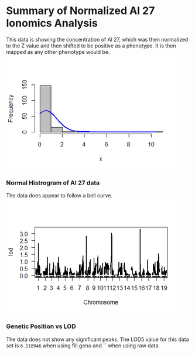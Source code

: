 # Summary of Normalized Al 27 Ionomics Analysis
This data is showing the concentration of Al 27, which was then normalized to the Z value and then shifted to be positive as a phenotype. It is then
mapped as any other phenotype would be. 
![Normal Histogram](https://github.com/Kovacs-Lab/Aim-3/blob/master/QTL_mapping/docs/images/NAl27/Male/Normal_Histogram.png "Normal Histogram")
### Normal Histrogram of Al 27 data
The data does appear to follow a bell curve.
![Genetic Position vs LOD](https://github.com/Kovacs-Lab/Aim-3/blob/master/QTL_mapping/docs/images/NAl27/Male/Genetic_Position_vs_LOD_Score.png "Genetic Postion vs LOD")
### Genetic Position vs LOD
The data does not show any significant peaks. The LOD5 value for this data set is `6.118946` when using fill.geno and `` when using raw data. 
